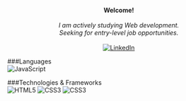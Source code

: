 
<p align="center">
    <b>Welcome!</b><br><br>
    <i>
        I am actively studying Web development.<br>
        Seeking for entry-level job opportunities.<br>
    </i><br>
    <a href="https://www.linkedin.com/in/joaocorreia99/">
        <img src="https://img.shields.io/badge/LinkedIn-blue?style=flat-square&logo=linkedin" alt="LinkedIn">
    </a>
</p>

###Languages<br>
![JavaScript](https://img.shields.io/badge/javascript-black?style=for-the-badge&logo=javascript)


###Technologies & Frameworks<br>
![HTML5](https://img.shields.io/badge/html5-black?style=for-the-badge&logo=html5)
![CSS3](https://img.shields.io/badge/css3-black?style=for-the-badge&logo=css3)
![CSS3](https://img.shields.io/badge/bootstrap-black?style=for-the-badge&logo=bootstrap)

